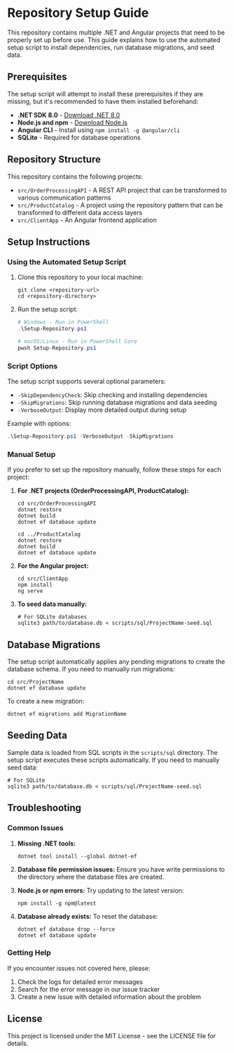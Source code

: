 # Repository Setup Guide

This repository contains multiple .NET and Angular projects that need to be properly set up before use. This guide explains how to use the automated setup script to install dependencies, run database migrations, and seed data.

## Prerequisites

The setup script will attempt to install these prerequisites if they are missing, but it's recommended to have them installed beforehand:

- **.NET SDK 8.0** - [Download .NET 8.0](https://dotnet.microsoft.com/download/dotnet/8.0)
- **Node.js and npm** - [Download Node.js](https://nodejs.org/)
- **Angular CLI** - Install using `npm install -g @angular/cli`
- **SQLite** - Required for database operations

## Repository Structure

This repository contains the following projects:

- `src/OrderProcessingAPI` - A REST API project that can be transformed to various communication patterns
- `src/ProductCatalog` - A project using the repository pattern that can be transformed to different data access layers
- `src/ClientApp` - An Angular frontend application

## Setup Instructions

### Using the Automated Setup Script

1. Clone this repository to your local machine:
   ```
   git clone <repository-url>
   cd <repository-directory>
   ```

2. Run the setup script:
   ```powershell
   # Windows - Run in PowerShell
   .\Setup-Repository.ps1
   
   # macOS/Linux - Run in PowerShell Core
   pwsh Setup-Repository.ps1
   ```

### Script Options

The setup script supports several optional parameters:

- `-SkipDependencyCheck`: Skip checking and installing dependencies
- `-SkipMigrations`: Skip running database migrations and data seeding
- `-VerboseOutput`: Display more detailed output during setup

Example with options:
```powershell
.\Setup-Repository.ps1 -VerboseOutput -SkipMigrations
```

### Manual Setup

If you prefer to set up the repository manually, follow these steps for each project:

1. **For .NET projects (OrderProcessingAPI, ProductCatalog):**
   ```
   cd src/OrderProcessingAPI
   dotnet restore
   dotnet build
   dotnet ef database update
   
   cd ../ProductCatalog
   dotnet restore
   dotnet build
   dotnet ef database update
   ```

2. **For the Angular project:**
   ```
   cd src/ClientApp
   npm install
   ng serve
   ```

3. **To seed data manually:**
   ```
   # For SQLite databases
   sqlite3 path/to/database.db < scripts/sql/ProjectName-seed.sql
   ```

## Database Migrations

The setup script automatically applies any pending migrations to create the database schema. If you need to manually run migrations:

```
cd src/ProjectName
dotnet ef database update
```

To create a new migration:
```
dotnet ef migrations add MigrationName
```

## Seeding Data

Sample data is loaded from SQL scripts in the `scripts/sql` directory. The setup script executes these scripts automatically. If you need to manually seed data:

```
# For SQLite
sqlite3 path/to/database.db < scripts/sql/ProjectName-seed.sql
```

## Troubleshooting

### Common Issues

1. **Missing .NET tools:**
   ```
   dotnet tool install --global dotnet-ef
   ```

2. **Database file permission issues:**
   Ensure you have write permissions to the directory where the database files are created.

3. **Node.js or npm errors:**
   Try updating to the latest version:
   ```
   npm install -g npm@latest
   ```

4. **Database already exists:**
   To reset the database:
   ```
   dotnet ef database drop --force
   dotnet ef database update
   ```

### Getting Help

If you encounter issues not covered here, please:
1. Check the logs for detailed error messages
2. Search for the error message in our issue tracker
3. Create a new issue with detailed information about the problem

## License

This project is licensed under the MIT License - see the LICENSE file for details.